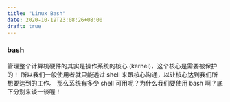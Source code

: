 ```yaml
---
title: "Linux Bash"
date: 2020-10-19T23:08:26+08:00
draft: true
---
```



### bash

管理整个计算机硬件的其实是操作系统的核心 (kernel)，这个核心是需要被保护的！ 所以我们一般使用者就只能透过 shell 来跟核心沟通，以让核心达到我们所想要达到的工作。 那么系统有多少 shell 可用呢？为什么我们要使用 bash 啊？底下分别来谈一谈喔！